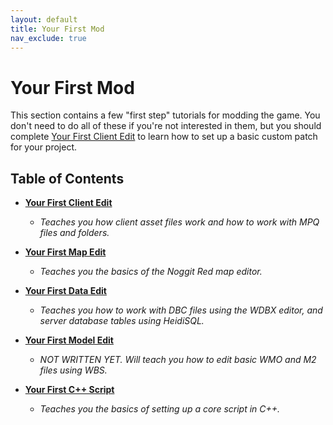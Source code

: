 ```yaml
---
layout: default
title: Your First Mod
nav_exclude: true
---
```


# Your First Mod

This section contains a few "first step" tutorials for modding the game. You don't need to do all of these if you're not interested in them, but you should complete [Your First Client Edit](./your_first_client_edit) to learn how to set up a basic custom patch for your project.

## Table of Contents

- [**Your First Client Edit**](./your_first_client_edit)
    - _Teaches you how client asset files work and how to work with MPQ files and folders._

- [**Your First Map Edit**](./your_first_map_edit)
    - _Teaches you the basics of the Noggit Red map editor._

- [**Your First Data Edit**](./your_first_data_edit)
    - _Teaches you how to work with DBC files using the WDBX editor, and server database tables using HeidiSQL._

- [**Your First Model Edit**](./your_first_model_edit)
    - _NOT WRITTEN YET. Will teach you how to edit basic WMO and M2 files using WBS._

- [**Your First C++ Script**](./your_first_cpp_script)
    - _Teaches you the basics of setting up a core script in C++._